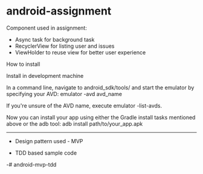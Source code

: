 # android-assignment

Component used in assignment:
- Async task for background task
- RecyclerView for listing user and issues
- ViewHolder to reuse view for better user experience


How to install

Install in development machine

In a command line, navigate to android_sdk/tools/ and start the emulator by specifying your AVD:
emulator -avd avd_name

If you're unsure of the AVD name, execute emulator -list-avds.

Now you can install your app using either the Gradle install tasks mentioned above or the adb tool:
adb install path/to/your_app.apk  

--------------------------------------------------------------------------------------------------------

- Design pattern used - MVP

- TDD based sample code

-# android-mvp-tdd
